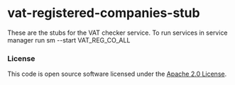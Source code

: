 
# vat-registered-companies-stub

These are the stubs for the VAT checker service.
To run services in service manager run
sm --start VAT_REG_CO_ALL

### License

This code is open source software licensed under the [Apache 2.0 License]("http://www.apache.org/licenses/LICENSE-2.0.html").
